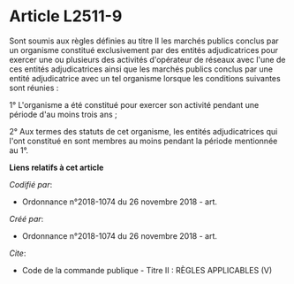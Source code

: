 # Article L2511-9

Sont soumis aux règles définies au titre II les marchés publics conclus par un organisme constitué exclusivement par des
entités adjudicatrices pour exercer une ou plusieurs des activités d'opérateur de réseaux avec l'une de ces entités
adjudicatrices ainsi que les marchés publics conclus par une entité adjudicatrice avec un tel organisme lorsque les
conditions suivantes sont réunies : 

1° L'organisme a été constitué pour exercer son activité pendant une période d'au moins trois ans ; 

2° Aux termes des statuts de cet organisme, les entités adjudicatrices qui l'ont constitué en sont membres au moins pendant
la période mentionnée au 1°.

**Liens relatifs à cet article**

_Codifié par_:

  - Ordonnance n°2018-1074 du 26 novembre 2018 - art.

_Créé par_:

  - Ordonnance n°2018-1074 du 26 novembre 2018 - art.

_Cite_:

  - Code de la commande publique -  Titre II : RÈGLES APPLICABLES (V)
